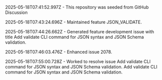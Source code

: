 2025-05-18T07:41:52.997Z - This repository was seeded from GitHub Discussion 

2025-05-18T07:43:24.696Z - Maintained feature JSON_VALIDATE.

2025-05-18T07:44:26.662Z - Generated feature development issue with title Add validate CLI command for JSON syntax and JSON Schema validation.

2025-05-18T07:46:03.476Z - Enhanced issue 2078.

2025-05-18T07:55:00.728Z - Worked to resolve issue Add validate CLI command for JSON syntax and JSON Schema validation. Add validate CLI command for JSON syntax and JSON Schema validation.

